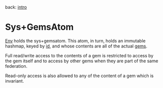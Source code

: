 back: [intro](../intro.md#Atoms)

# Sys+GemsAtom

[Env](basics/env.md#Atoms) holds the sys+gemsatom. This atom, in turn, holds an immutable hashmap, keyed by [id](basics/id.md), and  whose contents are all of the actual [gems](basics/gem.md).

Full read/write access to the contents of a gem is restricted to access by the gem itself and to access by other gems when they are part of the same federation.

Read-only access is also allowed to any of the content of a gem which is invariant.
